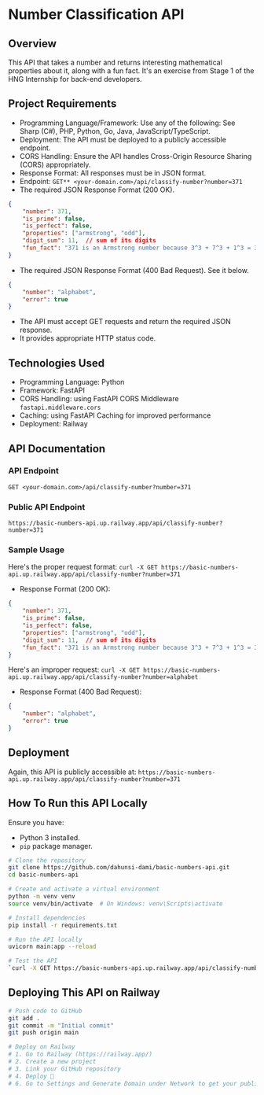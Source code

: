 # Number Classification API

## Overview
This API that takes a number and returns interesting mathematical properties about it, along with a fun fact. It's an exercise from Stage 1 of the HNG Internship for back-end developers.

## Project Requirements
- Programming Language/Framework: Use any of the following: See Sharp (C#), PHP, Python, Go, Java, JavaScript/TypeScript.
- Deployment: The API must be deployed to a publicly accessible endpoint.
- CORS Handling: Ensure the API handles Cross-Origin Resource Sharing (CORS) appropriately.
- Response Format: All responses must be in JSON format.
- Endpoint: `GET** <your-domain.com>/api/classify-number?number=371`
- The required JSON Response Format (200 OK).
```JSON
{
    "number": 371,
    "is_prime": false,
    "is_perfect": false,
    "properties": ["armstrong", "odd"],
    "digit_sum": 11,  // sum of its digits
    "fun_fact": "371 is an Armstrong number because 3^3 + 7^3 + 1^3 = 371" //gotten from the numbers API
}
```
- The required JSON Response Format (400 Bad Request). See it below.
```JSON
{
    "number": "alphabet",
    "error": true
}
```
- The API must accept GET requests and return the required JSON response.
- It provides appropriate HTTP status code.

## Technologies Used
- Programming Language: Python
- Framework: FastAPI
- CORS Handling: using FastAPI CORS Middleware `fastapi.middleware.cors`
- Caching: using FastAPI Caching for improved performance
- Deployment: Railway

## API Documentation

### API Endpoint
`GET <your-domain.com>/api/classify-number?number=371`

### Public API Endpoint
`https://basic-numbers-api.up.railway.app/api/classify-number?number=371`

### Sample Usage
Here's the proper request format:
`curl -X GET https://basic-numbers-api.up.railway.app/api/classify-number?number=371`

- Response Format (200 OK):
```JSON
{
    "number": 371,
    "is_prime": false,
    "is_perfect": false,
    "properties": ["armstrong", "odd"],
    "digit_sum": 11,  // sum of its digits
    "fun_fact": "371 is an Armstrong number because 3^3 + 7^3 + 1^3 = 371" //gotten from the numbers API
}
```

Here's an improper request:
`curl -X GET https://basic-numbers-api.up.railway.app/api/classify-number?number=alphabet`

- Response Format (400 Bad Request):
```JSON
{
    "number": "alphabet",
    "error": true
}
```

## Deployment
Again, this API is publicly accessible at:
`https://basic-numbers-api.up.railway.app/api/classify-number?number=371`

## How To Run this API Locally
Ensure you have:
- Python 3 installed.
- `pip` package manager.

```Bash
# Clone the repository
git clone https://github.com/dahunsi-dami/basic-numbers-api.git
cd basic-numbers-api

# Create and activate a virtual environment
python -m venv venv
source venv/bin/activate  # On Windows: venv\Scripts\activate

# Install dependencies
pip install -r requirements.txt

# Run the API locally
uvicorn main:app --reload

# Test the API
`curl -X GET https://basic-numbers-api.up.railway.app/api/classify-number?number=371`
```

## Deploying This API on Railway
```Bash
# Push code to GitHub
git add .
git commit -m "Initial commit"
git push origin main

# Deploy on Railway
# 1. Go to Railway (https://railway.app/)
# 2. Create a new project
# 3. Link your GitHub repository
# 4. Deploy 🚀
# 6. Go to Settings and Generate Domain under Network to get your publicly accessible API URL.
```
